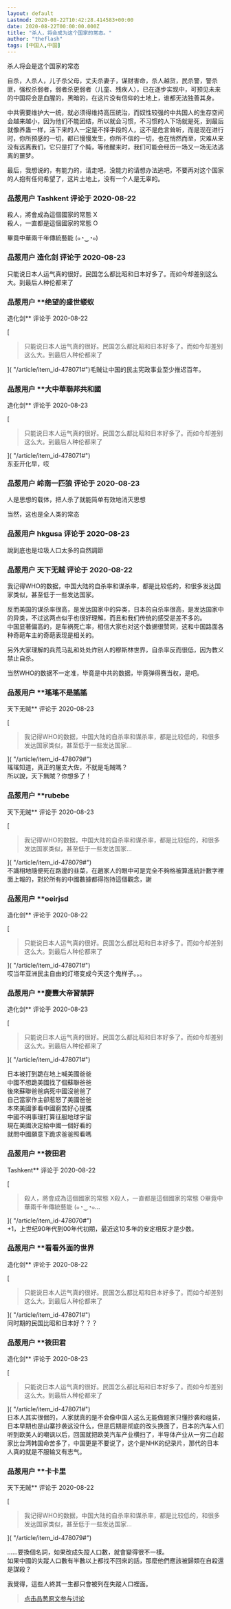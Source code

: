 ```yaml
---
layout: default
Lastmod: 2020-08-22T10:42:28.414583+00:00
date: 2020-08-22T00:00:00.000Z
title: "杀人，将会成为这个国家的常态。"
author: "theflash"
tags: [中国人,中国]
---
```


杀人将会是这个国家的常态  
  
自杀，人杀人，儿子杀父母，丈夫杀妻子，谋财害命，杀人越货，民杀警，警杀匪，强权杀弱者，弱者杀更弱者（儿童、残疾人），已在逐步实现中，可预见未来的中国将会是血腥的，黑暗的，在这片没有信仰的土地上，谁都无法独善其身。  
  
中共需要维护大一统，就必须得维持高压统治，而奴性较强的中共国人的生存空间会越来越小，因为他们不能团结，所以就会习惯，不习惯的人下场就是死，到最后就像养蛊一样，活下来的人一定是不择手段的人，这不是危言耸听，而是现在进行时，你所预感的一切，都已慢慢发生，你所不信的一切，也在悄然而至，灾难从来没有远离我们，它只是打了个盹，等他醒来时，我们可能会经历一场又一场无法逃离的噩梦。  
  
最后，我想说的，有能力的，请走吧，没能力的请想办法逃吧，不要再对这个国家的人抱有任何希望了，这片土地上，没有一个人是无辜的。

            
### 品葱用户 **Tashkent** 评论于 2020-08-22
        
殺人，將會成為這個國家的常態 X  
殺人，一直都是這個國家的常態 O  
  
畢竟中華兩千年傳統藝能 (๑◔‿◔๑)
        


            
### 品葱用户 **造化剑** 评论于 2020-08-23
        
只能说日本人运气真的很好。民国怎么都比昭和日本好多了。而如今却差别这么大。到最后人种伦都来了
        


            
### 品葱用户 **绝望的盛世蝼蚁 
造化剑** 评论于 2020-08-22
        
[

> 只能说日本人运气真的很好。民国怎么都比昭和日本好多了。而如今却差别这么大。到最后人种伦都来了

]( "/article/item_id-478071#")毛贼让中国的民主宪政事业至少推迟百年。
        


            
### 品葱用户 **大中華聯邦共和國 
造化剑** 评论于 2020-08-23
        
[

> 只能说日本人运气真的很好。民国怎么都比昭和日本好多了。而如今却差别这么大。到最后人种伦都来了

]( "/article/item_id-478071#")  
东亚开化早，哎
        


            
### 品葱用户 **岭南一匹狼** 评论于 2020-08-23
        
人是思想的载体，把人杀了就能简单有效地消灭思想  
  
当然，这也是全人类的常态
        


            
### 品葱用户 **hkgusa** 评论于 2020-08-23
        
說到底也是垃圾人口太多的自然調節
        


            
### 品葱用户 **天下无贼** 评论于 2020-08-22
        
我记得WHO的数据，中国大陆的自杀率和谋杀率，都是比较低的，和很多发达国家类似，甚至低于一些发达国家。  
  
反而美国的谋杀率很高，是发达国家中的异类，日本的自杀率很高，是发达国家中的异类，不过这两点似乎也很好理解，而且和我们传统的感受是差不多的。  
中国显著偏高的，是车祸死亡率，相信大家也对这个数据很赞同，这和中国路面各种奇葩车主的奇葩表现是相关的。  
  
另外大家理解的兵荒马乱和处处炸别人的穆斯林世界，自杀率反而很低，因为教义禁止自杀。  
  
当然WHO的数据不一定准，毕竟是中共的数据，毕竟弹得赛当权，是吧。
        


            
### 品葱用户 **瑤瑤不是謠謠 
天下无贼** 评论于 2020-08-23
        
[

> 我记得WHO的数据，中国大陆的自杀率和谋杀率，都是比较低的，和很多发达国家类似，甚至低于一些发达国家...

]( "/article/item_id-478079#")  
瑤瑤知道，真正的屠支大佐，不就是毛賊嗎？  
所以說，天下無賊？你想多了！
        


            
### 品葱用户 **rubebe 
天下无贼** 评论于 2020-08-23
        
[

> 我记得WHO的数据，中国大陆的自杀率和谋杀率，都是比较低的，和很多发达国家类似，甚至低于一些发达国家...

]( "/article/item_id-478079#")  
不識相地隨便死在路邊的韭菜，在趙家人的眼中可是完全不夠格被算進統計數字裡面上報的，對於所有的中國數據都得抱持這個觀念，謝
        


            
### 品葱用户 **oeirjsd 
造化剑** 评论于 2020-08-22
        
[

> 只能说日本人运气真的很好。民国怎么都比昭和日本好多了。而如今却差别这么大。到最后人种伦都来了

]( "/article/item_id-478071#")  
哎当年亚洲民主自由的灯塔变成今天这个鬼样子。。。
        


            
### 品葱用户 **慶豐大帝習禁評 
造化剑** 评论于 2020-08-23
        
[

> 只能说日本人运气真的很好。民国怎么都比昭和日本好多了。而如今却差别这么大。到最后人种伦都来了

]( "/article/item_id-478071#")  
  
日本被打到跪在地上喊美國爸爸  
中國不想跪美國找了個蘇聯爸爸  
後來蘇聯爸爸病死中國沒爸爸了  
自己當家作主卻惹怒了美國爸爸  
本來美國爹看中國窮苦好心提攜  
中國不明事理打算征服地球宇宙  
現在美國決定給中國一個好看的  
就問中國願意下跪求爸爸照看嗎
        


            
### 品葱用户 **筱田君 
Tashkent** 评论于 2020-08-22
        
[

> 殺人，將會成為這個國家的常態 X殺人，一直都是這個國家的常態 O畢竟中華兩千年傳統藝能 (๑◔‿◔๑...

]( "/article/item_id-478070#")  
+1，上世纪90年代到00年代初期，最近这10多年的安定相反才是少数。
        


            
### 品葱用户 **看看外面的世界 
造化剑** 评论于 2020-08-22
        
[

> 只能说日本人运气真的很好。民国怎么都比昭和日本好多了。而如今却差别这么大。到最后人种伦都来了

]( "/article/item_id-478071#")  
同时期的民国比昭和日本好？？？
        


            
### 品葱用户 **筱田君 
造化剑** 评论于 2020-08-23
        
[

> 只能说日本人运气真的很好。民国怎么都比昭和日本好多了。而如今却差别这么大。到最后人种伦都来了

]( "/article/item_id-478071#")  
日本人其实很倔的，人家就真的是不会像中国人这么无能做题家只懂抄袭和组装，日本早期也是山寨抄袭这没什么，但是后期是彻底的改头换面了，日本的汽车人们听到欧美人的嘲讽以后，回国就把欧美汽车产业横扫了，半导体产业从一穷二白起家比台湾韩国命苦多了，中国更是不要说了，这个是NHK的纪录片，那代的日本人真的就是不服输又有志气。
        


            
### 品葱用户 **卡卡里 
天下无贼** 评论于 2020-08-22
        
[

> 我记得WHO的数据，中国大陆的自杀率和谋杀率，都是比较低的，和很多发达国家类似，甚至低于一些发达国家...

]( "/article/item_id-478079#")  
  
......要換個名詞，如果改成失蹤人口數，就會變得很不一樣。  
如果中國的失蹤人口數有半數以上都找不回來的話，那麼他們應該被歸類在自殺還是謀殺？  
  
我覺得，這些人終其一生都只會被列在失蹤人口裡面。
        






> [点击品葱原文参与讨论](https://pincong.rocks/article/23271)

